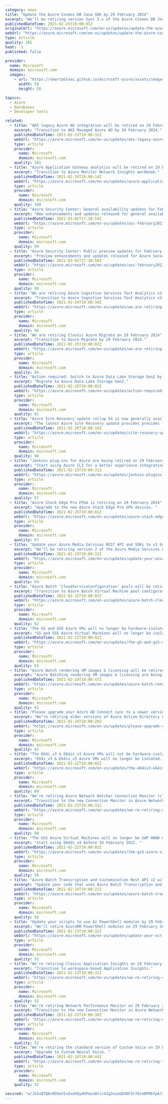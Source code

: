 ```yaml
---
category: news
title: "Update the Azure Cosmos DB Java SDK by 29 February 2024"
excerpt: "We’ll be retiring version Sync 2.x of the Azure Cosmos DB Java SDK. "
publishedDateTime: 2021-02-25T19:00:01Z
originalUrl: "https://azure.microsoft.com/en-us/updates/update-the-azure-cosmos-db-java-sdk-by-29-february-2024/"
webUrl: "https://azure.microsoft.com/en-us/updates/update-the-azure-cosmos-db-java-sdk-by-29-february-2024/"
type: article
quality: 101
heat: -1
published: false

provider:
  name: Microsoft
  domain: microsoft.com
  images:
    - url: "https://smartableai.github.io/microsoft-azure/assets/images/organizations/microsoft.com-50x50.jpg"
      width: 50
      height: 50

topics:
  - Azure
  - Databases
  - Developer tools

related:
  - title: "AKS legacy Azure AD integration will be retired on 29 February 2024"
    excerpt: "Transition to AKS Managed Azure AD by 29 February 2024."
    publishedDateTime: 2021-02-23T19:00:31Z
    webUrl: "https://azure.microsoft.com/en-us/updates/aks-legacy-azure-ad-integration-will-be-retired-on-29-february-2024/"
    type: article
    provider:
      name: Microsoft
      domain: microsoft.com
    quality: 101
  - title: "Azure Application Gateway analytics will be retired on 29 February 2024 "
    excerpt: "Transition to Azure Monitor Network Insights workbook."
    publishedDateTime: 2021-02-24T19:00:14Z
    webUrl: "https://azure.microsoft.com/en-us/updates/azure-application-gateway-analytics-will-be-retired-on-29-february-2024/"
    type: article
    provider:
      name: Microsoft
      domain: microsoft.com
    quality: 100
  - title: "Azure Security Center: General availability updates for February 2021"
    excerpt: "New enhancements and updates released for general availability in Azure Security Center in February 2021."
    publishedDateTime: 2021-03-01T17:28:54Z
    webUrl: "https://azure.microsoft.com/en-us/updates/asc-february2021-1/"
    type: article
    provider:
      name: Microsoft
      domain: microsoft.com
    quality: 99
  - title: "Azure Security Center: Public preview updates for February 2021"
    excerpt: "Preview enhancements and updates released for Azure Security Center in February 2021."
    publishedDateTime: 2021-03-01T17:28:58Z
    webUrl: "https://azure.microsoft.com/en-us/updates/asc-february2021-2/"
    type: article
    provider:
      name: Microsoft
      domain: microsoft.com
    quality: 99
  - title: "We are retiring Azure Cognitive Services Text Analytics v2.x on 29 February 2024 "
    excerpt: "Transition to Azure Cognitive Services Text Analytics v3."
    publishedDateTime: 2021-02-24T19:00:34Z
    webUrl: "https://azure.microsoft.com/en-us/updates/we-are-retiring-azure-cognitive-services-text-analytics-v2x-on-29-february-2024/"
    type: article
    provider:
      name: Microsoft
      domain: microsoft.com
    quality: 96
  - title: "We are retiring Classic Azure Migrate on 29 February 2024"
    excerpt: "Transition to Azure Migrate by 29 February 2024."
    publishedDateTime: 2021-02-25T19:00:02Z
    webUrl: "https://azure.microsoft.com/en-us/updates/we-are-retiring-classic-azure-migrate-on-29-february-2024/"
    type: article
    provider:
      name: Microsoft
      domain: microsoft.com
    quality: 84
  - title: "Action required: Switch to Azure Data Lake Storage Gen2 by 29 February 2024 "
    excerpt: "Migrate to Azure Data Lake Storage Gen2."
    publishedDateTime: 2021-02-25T19:00:02Z
    webUrl: "https://azure.microsoft.com/en-us/updates/action-required-switch-to-azure-data-lake-storage-gen2-by-29-february-2024/"
    type: article
    provider:
      name: Microsoft
      domain: microsoft.com
    quality: 81
  - title: "Azure Site Recovery update rollup 54 is now generally available - February 2021"
    excerpt: "The latest Azure Site Recovery update provides provides fixes, updated replication support, and download links for Site Recovery components."
    publishedDateTime: 2021-02-26T18:00:10Z
    webUrl: "https://azure.microsoft.com/en-us/updates/site-recovery-update-rollup-54-february-2021/"
    type: article
    provider:
      name: Microsoft
      domain: microsoft.com
    quality: 80
  - title: "Jenkins plug-ins for Azure are being retired on 29 February 2024"
    excerpt: "Start using Azure CLI for a better experience integrating with Azure service."
    publishedDateTime: 2021-02-23T19:00:31Z
    webUrl: "https://azure.microsoft.com/en-us/updates/jenkins-plugins-for-azure-are-being-retired-on-29-february-2024/"
    type: article
    provider:
      name: Microsoft
      domain: microsoft.com
    quality: 67
  - title: "Azure Stack Edge Pro FPGA is retiring on 29 February 2024"
    excerpt: "Upgrade to the new Azure Stack Edge Pro GPU devices. "
    publishedDateTime: 2021-02-25T19:00:01Z
    webUrl: "https://azure.microsoft.com/en-us/updates/azure-stack-edge-pro-fpga-is-retiring-on-28-february-2024/"
    type: article
    provider:
      name: Microsoft
      domain: microsoft.com
    quality: 67
  - title: "Update your Azure Media Services REST API and SDKs to v3 by 29 February 2024"
    excerpt: "We’ll be retiring version 2 of the Azure Media Services API and the associated client SDKs on 29 February 2024. "
    publishedDateTime: 2021-02-23T19:00:32Z
    webUrl: "https://azure.microsoft.com/en-us/updates/update-your-azure-media-services-rest-api-and-sdks-to-v3-by-29-february-2024/"
    type: article
    provider:
      name: Microsoft
      domain: microsoft.com
    quality: 64
  - title: "Azure Batch ‘CloudServiceConfiguration’ pools will be retired on 29 February 2024"
    excerpt: "Transition to Azure Batch Virtual Machine pool configuration by 29 February 2024. "
    publishedDateTime: 2021-02-22T19:00:03Z
    webUrl: "https://azure.microsoft.com/en-us/updates/azure-batch-cloudserviceconfiguration-pools-will-be-retired-on-29-february-2024/"
    type: article
    provider:
      name: Microsoft
      domain: microsoft.com
    quality: 62
  - title: "The G5 and GS5 Azure VMs will no longer be hardware-isolated on 28 February 2022 "
    excerpt: "G5 and GS5 Azure Virtual Machines will no longer be isolated."
    publishedDateTime: 2021-02-22T19:00:02Z
    webUrl: "https://azure.microsoft.com/en-us/updates/the-g5-and-gs5-azure-vms-will-no-longer-be-hardwareisolated-on-28-february-2022/"
    type: article
    provider:
      name: Microsoft
      domain: microsoft.com
    quality: 62
  - title: "Azure Batch rendering VM images & licensing will be retired on 29 February 2024 "
    excerpt: "Azure Batching rendering VM images & licensing are being retired."
    publishedDateTime: 2021-02-24T19:00:47Z
    webUrl: "https://azure.microsoft.com/en-us/updates/azure-batch-rendering-vm-images-licensing-will-be-retired-on-29-february-2024/"
    type: article
    provider:
      name: Microsoft
      domain: microsoft.com
    quality: 62
  - title: "Please upgrade your Azure AD Connect sync to a newer version by 29 February 2024 "
    excerpt: "We’re retiring older versions of Azure Active Directory Connect."
    publishedDateTime: 2021-02-24T19:00:28Z
    webUrl: "https://azure.microsoft.com/en-us/updates/please-upgrade-your-azure-ad-connect-sync-to-a-newer-version-by-29-february-2024/"
    type: article
    provider:
      name: Microsoft
      domain: microsoft.com
    quality: 62
  - title: "The E64i_v3 & E64is_v3 Azure VMs will not be hardware-isolated on 28 February 2022  "
    excerpt: "E64i_v3 & E64is_v3 Azure VMs will no longer be isolated. "
    publishedDateTime: 2021-02-22T19:00:02Z
    webUrl: "https://azure.microsoft.com/en-us/updates/the-e64iv3-e64isv3-azure-vms-will-not-be-hardwareisolated-on-28-february-2022/"
    type: article
    provider:
      name: Microsoft
      domain: microsoft.com
    quality: 60
  - title: "We’re retiring Azure Network Watcher Connection Monitor (classic) on 29 February 2024"
    excerpt: "Transition to the new Connection Monitor in Azure Network Watcher."
    publishedDateTime: 2021-02-23T19:00:31Z
    webUrl: "https://azure.microsoft.com/en-us/updates/we-re-retiring-azure-network-watcher-connection-monitor-classic-on-29-february-2024/"
    type: article
    provider:
      name: Microsoft
      domain: microsoft.com
    quality: 60
  - title: "The GS5 Azure Virtual Machines will no longer be SAP HANA Certified on 28 February 2022  "
    excerpt: "Start using E64ds_v4 before 28 February 2022. "
    publishedDateTime: 2021-02-22T19:00:02Z
    webUrl: "https://azure.microsoft.com/en-us/updates/the-gs5-azure-virtual-machines-will-no-longer-be-sap-hana-certified-on-28-february-2022/"
    type: article
    provider:
      name: Microsoft
      domain: microsoft.com
    quality: 58
  - title: "Azure Batch Transcription and Customization Rest API v2 will be retired by 29 February 2024  "
    excerpt: "Update your code that uses Azure Batch Transcription and Customization Rest API."
    publishedDateTime: 2021-02-24T19:00:22Z
    webUrl: "https://azure.microsoft.com/en-us/updates/azure-batch-transcription-and-customization-rest-api-v2-will-be-retired-by-29-february-2024/"
    type: article
    provider:
      name: Microsoft
      domain: microsoft.com
    quality: 56
  - title: "Update your scripts to use Az PowerShell modules by 29 February 2024"
    excerpt: "We'll retire AzureRM PowerShell modules on 29 February 2024."
    publishedDateTime: 2021-02-23T19:00:32Z
    webUrl: "https://azure.microsoft.com/en-us/updates/update-your-scripts-to-use-az-powershell-modules-by-29-february-2024/"
    type: article
    provider:
      name: Microsoft
      domain: microsoft.com
    quality: 52
  - title: "We’re retiring Classic Application Insights on 29 February 2024"
    excerpt: "Transition to workspace-based Application Insights."
    publishedDateTime: 2021-02-23T19:00:31Z
    webUrl: "https://azure.microsoft.com/en-us/updates/we-re-retiring-classic-application-insights-on-29-february-2024/"
    type: article
    provider:
      name: Microsoft
      domain: microsoft.com
    quality: 52
  - title: "We’re retiring Network Performance Monitor on 29 February 2024"
    excerpt: "Transition to the new Connection Monitor in Azure Network Watcher.  "
    publishedDateTime: 2021-02-23T19:00:30Z
    webUrl: "https://azure.microsoft.com/en-us/updates/we-re-retiring-network-performance-monitor-on-29-february-2024/"
    type: article
    provider:
      name: Microsoft
      domain: microsoft.com
    quality: 52
  - title: "We’re retiring the standard version of Custom Voice on 29 February 2024"
    excerpt: "Upgrade to Custom Neural Voice. "
    publishedDateTime: 2021-02-24T19:00:44Z
    webUrl: "https://azure.microsoft.com/en-us/updates/we-re-retiring-the-standard-version-of-custom-voice-on-29-february-2024/"
    type: article
    provider:
      name: Microsoft
      domain: microsoft.com
    quality: 52

secured: "e/JoSu8TQAn9DVeXIvOxeh9ymhPoun8nlc42g2eioGDX6FZ+7DzeNPMbfpAJ1PhLESBrOkm6QcpQYqROkDTAFc6VtbDra5i62mx/DlRZStYjT0HHMverMRrbYXnYwEqVafrLPgxwy2VUWVpBN9BkioCNsljZDZ1MfXVNR1nuLdSg/Vp4R1AGu9/8JVIbUzrvrWYRm/N9WOupFeREd1c+evo5clUyw93zX2JKIkySe6VLSbDAV7Iysa6TYA/HGSkMFA7ca1vWV+6+t6iz6bk1vjStim+O7A80ct/wqEGyUN9FEmi7BHLCmlWZybCNxrBn1HVyj9x/zOcJlJpLAMUaqSsNeNm2acfmX5eSXkyZDGo=;8LVBEiMfjEnXsVJ73xNMBQ=="
---
```


